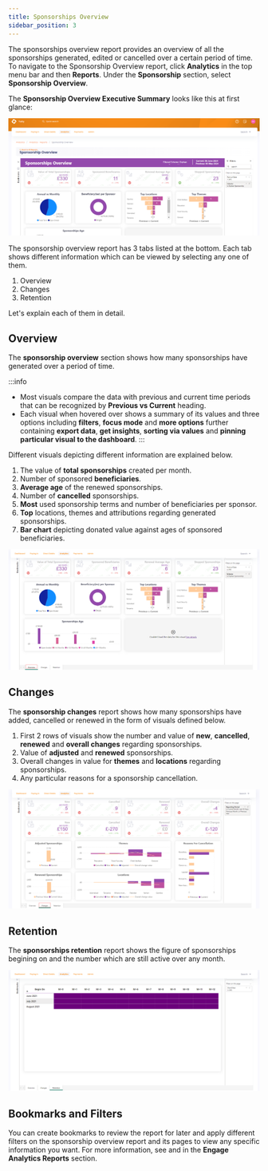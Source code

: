 ```yaml
---
title: Sponsorships Overview
sidebar_position: 3
---
```


The sponsorships overview report provides an overview of all the sponsorships generated, edited or cancelled over a certain period of time. To navigate to the Sponsorship Overview report, click **Analytics** in the top menu bar and then **Reports**. Under the **Sponsorship** section, select **Sponsorship Overview**.

The **Sponsorship Overview Executive Summary** looks like this at first glance:

![Sponsorship Overview executive summary](./sponsorship-overview-summary.png)

The sponsorship overview report has 3 tabs listed at the bottom. Each tab shows different information which can be viewed by selecting any one of them.

1. Overview
2. Changes 
3. Retention

Let's explain each of them in detail.

## Overview

The **sponsorship overview** section shows how many sponsorships have generated over a period of time. 

:::info
- Most visuals compare the data with previous and current time periods that can be recognized by **Previous vs Current** heading. 
- Each visual when hovered over shows a summary of its values and three options including **filters**, **focus mode** and **more options** further containing **export data**, **get insights**, **sorting via values** and **pinning particular visual to the dashboard**.
:::

Different visuals depicting different information are explained below.

1. The value of **total sponsorships** created per month.
2. Number of sponsored **beneficiaries**.
3. **Average age** of the renewed sponsorships.
4. Number of **cancelled** sponsorships. 
5. **Most** used sponsorship terms and number of beneficiaries per sponsor.
6. **Top** locations, themes and attributions regarding generated sponsorships.
7. **Bar chart** depicting donated value against ages of sponsored beneficiaries. 

![Overview tab](./overview-tab.png)

## Changes

The **sponsorship changes** report shows how many sponsorships have added, cancelled or renewed in the form of visuals defined below.

1. First 2 rows of visuals show the number and value of **new**, **cancelled**, **renewed** and **overall changes** regarding sponsorships.
2. Value of **adjusted** and **renewed** sponsorships.
3. Overall changes in value for **themes** and **locations** regarding sponsorships.
4. Any particular reasons for a sponsorship cancellation.

![Changes tab](./changes-tab.png)

## Retention

The **sponsorships retention** report shows the figure of sponsorships begining on and the number which are still active over any month.

![Retention tab](./retention-tab.png)

## Bookmarks and Filters

You can create bookmarks to review the report for later and apply different filters on the sponsorship overview report and its pages to view any specific information you want. For more information, see <K2Link route="docs/engage/data/analytics/reports/adding-bookmarks/" text="Adding Bookmarks" isInternal/> and <K2Link route="docs/engage/data/analytics/reports/using-filters/" text="Using Filters" isInternal/> in the **Engage Analytics Reports** section. 